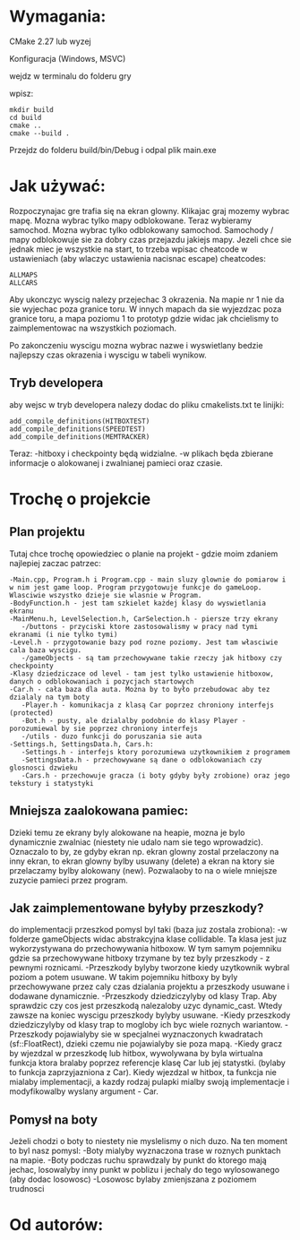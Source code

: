 # Wymagania:
CMake 2.27 lub wyzej

Konfiguracja (Windows, MSVC)

wejdz w terminalu do folderu gry

wpisz:
```
mkdir build
cd build
cmake ..
cmake --build .
```

Przejdz do folderu build/bin/Debug i odpal plik main.exe

# Jak używać:

Rozpoczynajac gre trafia się na ekran glowny.
Klikajac graj mozemy wybrac mapę. Mozna wybrac tylko mapy odblokowane.
Teraz wybieramy samochod. Mozna wybrac tylko odblokowany samochod.
Samochody / mapy odblokowuje sie za dobry czas przejazdu jakiejs mapy.
Jezeli chce sie jednak miec je wszystkie na start, to trzeba wpisac cheatcode w ustawieniach (aby wlaczyc ustawienia nacisnac escape)
cheatcodes:
```
ALLMAPS
ALLCARS
```

Aby ukonczyc wyscig nalezy przejechac 3 okrazenia. Na mapie nr 1 nie da sie wyjechac poza granice toru.
W innych mapach da sie wyjezdzac poza granice toru, a mapa poziomu 1 to prototyp gdzie widac jak chcielismy to zaimplementowac na wszystkich poziomach.

Po zakonczeniu wyscigu mozna wybrac nazwe i wyswietlany bedzie najlepszy czas okrazenia i wyscigu w tabeli wynikow.

## Tryb developera

aby wejsc w tryb developera nalezy dodac do pliku cmakelists.txt te linijki:
```
add_compile_definitions(HITBOXTEST)
add_compile_definitions(SPEEDTEST)
add_compile_definitions(MEMTRACKER)
```
Teraz:
   -hitboxy i checkpointy będą widzialne.
   -w plikach będa zbierane informacje o alokowanej i zwalnianej pamieci oraz czasie.

# Trochę o projekcie

## Plan projektu

Tutaj chce trochę opowiedziec o planie na projekt - gdzie moim zdaniem najlepiej zaczac patrzec:
   ```
   -Main.cpp, Program.h i Program.cpp - main sluzy glownie do pomiarow i w nim jest game loop. Program przygotowuje funkcje do gameLoop. Wlasciwie wszystko dzieje sie wlasnie w Program.
   -BodyFunction.h - jest tam szkielet każdej klasy do wyswietlania ekranu
   -MainMenu.h, LevelSelection.h, CarSelection.h - piersze trzy ekrany
      -/buttons - przyciski ktore zastosowalismy w pracy nad tymi ekranami (i nie tylko tymi)
   -Level.h - przygotowanie bazy pod rozne poziomy. Jest tam własciwie cala baza wyscigu.
      -/gameObjects - są tam przechowywane takie rzeczy jak hitboxy czy checkpointy
   -Klasy dziedziczace od level - tam jest tylko ustawienie hitboxow, danych o odblokowaniach i pozycjach startowych
   -Car.h - cała baza dla auta. Można by to było przebudowac aby tez dzialaly na tym boty
      -Player.h - komunikacja z klasą Car poprzez chroniony interfejs (protected)
      -Bot.h - pusty, ale dzialalby podobnie do klasy Player - porozumiewal by sie poprzez chroniony interfejs
      -/utils - duzo funkcji do poruszania sie auta
   -Settings.h, SettingsData.h, Cars.h:
      -Settings.h - interfejs ktory porozumiewa uzytkownikiem z programem
      -SettingsData.h - przechowywane są dane o odblokowaniach czy glosnosci dzwieku
      -Cars.h - przechowuje gracza (i boty gdyby były zrobione) oraz jego tekstury i statystyki
```
## Mniejsza zaalokowana pamiec:

Dzieki temu ze ekrany byly alokowane na heapie, mozna je bylo dynamicznie zwalniac (niestety nie udalo nam sie tego wprowadzic). Oznaczalo to by, ze gdyby ekran np. ekran glowny zostal przelaczony na inny ekran, to ekran glowny bylby usuwany (delete) a ekran na ktory sie przelaczamy bylby alokowany (new). Pozwalaoby to na o wiele mniejsze zuzycie pamieci przez program.
   
## Jak zaimplementowane byłyby przeszkody?

do implementacji przeszkod pomysl byl taki (baza juz zostala zrobiona):
   -w folderze gameObjects widac abstrakcyjna klase collidable. Ta klasa jest juz wykorzystywana do przechowywania hitboxow. W tym samym pojemniku gdzie sa przechowywane hitboxy trzymane by tez byly przeszkody - z pewnymi roznicami.
   -Przeszkody bylyby tworzone kiedy uzytkownik wybral poziom a potem usuwane. W takim pojemniku hitboxy by byly przechowywane przez caly czas dzialania projektu a przeszkody usuwane i dodawane dynamicznie.
   -Przeszkody dziedziczylyby od klasy Trap. Aby sprawdzic czy cos jest przeszkodą nalezaloby uzyc dynamic_cast. Wtedy zawsze na koniec wyscigu przeszkody bylyby usuwane.
   -Kiedy przeszkody dziedziczylyby od klasy trap to mogloby ich byc wiele roznych wariantow.
   -Przeszkody pojawialyby sie w specjalnei wyznaczonych kwadratach (sf::FloatRect), dzieki czemu nie pojawialyby sie poza mapą.
   -Kiedy gracz by wjezdzal w przeszkodę lub hitbox, wywolywana by byla wirtualna funkcja ktora bralaby poprzez referencje klasę Car lub jej statystki. (bylaby to funkcja zaprzyjazniona z Car). Kiedy wjezdzal w hitbox, ta funkcja nie mialaby implementacji, a kazdy rodzaj pulapki mialby swoją implementacje i modyfikowalby wyslany argument - Car.

## Pomysł na boty

Jeżeli chodzi o boty to niestety nie myslelismy o nich duzo. Na ten moment to byl nasz pomysl:
   -Boty mialyby wyznaczona trase w roznych punktach na mapie.
   -Boty podczas ruchu sprawdzaly by punkt do ktorego mają jechac, losowalyby inny punkt w poblizu i jechaly do tego wylosowanego (aby dodac losowosc)
   -Losowosc bylaby zmienjszana z poziomem trudnosci

# Od autorów:



